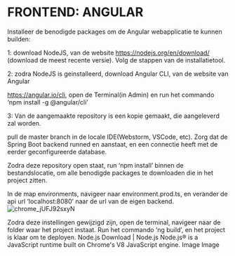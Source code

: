 <h1>FRONTEND: ANGULAR</h1>


Installeer de benodigde packages om de Angular webapplicatie te kunnen builden: 

1: download NodeJS, van de website https://nodejs.org/en/download/ (download de meest recente versie). Volg de stappen van de installatietool. 

2: zodra NodeJS is geinstalleerd, download Angular CLI, van de website van Angular 

https://angular.io/cli, open de Terminal(in Admin) en run het commando ‘npm install -g @angular/cli’ 

3: Van de aangemaakte repository is een kopie gemaakt, die aangeleverd zal worden. 

 pull de master branch in de locale IDE(Webstorm, VSCode, etc). Zorg dat de Spring Boot backend runned en aanstaat, en een connectie heeft met de eerder geconfigureerde database. 

Zodra deze repository open staat, run ‘npm install’ binnen de bestandslocatie, om alle benodigde packages te downloaden die in het project zitten. 

In de map environments, navigeer naar environment.prod.ts, en verander de api url ‘localhost:8080’ naar de url van de eigen backend. <br>
![chrome_jUFJ92sxyN](https://user-images.githubusercontent.com/30380030/215520939-048db81f-02b6-4701-b9bf-94f2092e2a40.png)


Zodra deze instellingen gewijzigd zijn, open de terminal, navigeer naar de folder waar het project instaat. Run het commando ‘ng build’, en het project is klaar om te deployen.
Node.js
Download | Node.js
Node.js® is a JavaScript runtime built on Chrome's V8 JavaScript engine.
Image
Image
